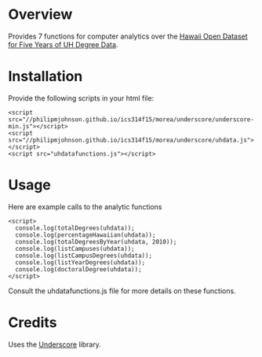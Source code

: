 # Overview

Provides 7 functions for computer analytics over the [Hawaii Open Dataset for Five Years of UH Degree Data](http://philipmjohnson.github.io/ics314f15/morea/underscore/experience-underscore.html).

# Installation

Provide the following scripts in your html file:
```
<script src="//philipmjohnson.github.io/ics314f15/morea/underscore/underscore-min.js"></script>
<script src="//philipmjohnson.github.io/ics314f15/morea/underscore/uhdata.js"></script>
<script src="uhdatafunctions.js"></script>
```

# Usage

Here are example calls to the analytic functions
```
<script>
  console.log(totalDegrees(uhdata));
  console.log(percentageHawaiian(uhdata));
  console.log(totalDegreesByYear(uhdata, 2010));
  console.log(listCampuses(uhdata));
  console.log(listCampusDegrees(uhdata));
  console.log(listYearDegrees(uhdata));
  console.log(doctoralDegree(uhdata));
</script>
```

Consult the uhdatafunctions.js file for more details on these functions.

# Credits

Uses the [Underscore](http://underscorejs.org) library.
